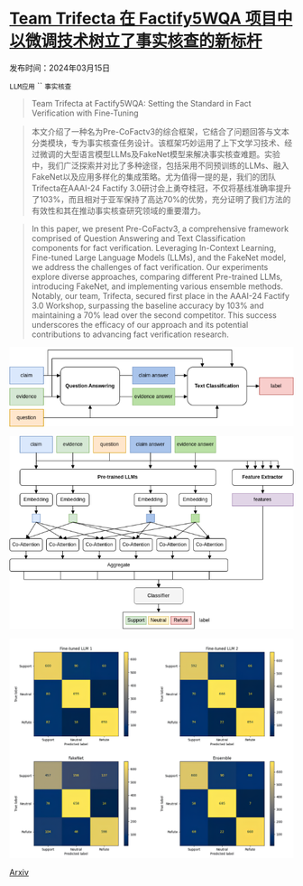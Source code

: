 # [Team Trifecta 在 Factify5WQA 项目中以微调技术树立了事实核查的新标杆](https://arxiv.org/abs/2403.10281)

发布时间：2024年03月15日

`LLM应用` `` `事实核查`

> Team Trifecta at Factify5WQA: Setting the Standard in Fact Verification with Fine-Tuning

> 本文介绍了一种名为Pre-CoFactv3的综合框架，它结合了问题回答与文本分类模块，专为事实核查任务设计。该框架巧妙运用了上下文学习技术、经过微调的大型语言模型LLMs及FakeNet模型来解决事实核查难题。实验中，我们广泛探索并对比了多种途径，包括采用不同预训练的LLMs、融入FakeNet以及应用多样化的集成策略。尤为值得一提的是，我们的团队Trifecta在AAAI-24 Factify 3.0研讨会上勇夺桂冠，不仅将基线准确率提升了103%，而且相对于亚军保持了高达70%的优势，充分证明了我们方法的有效性和其在推动事实核查研究领域的重要潜力。

> In this paper, we present Pre-CoFactv3, a comprehensive framework comprised of Question Answering and Text Classification components for fact verification. Leveraging In-Context Learning, Fine-tuned Large Language Models (LLMs), and the FakeNet model, we address the challenges of fact verification. Our experiments explore diverse approaches, comparing different Pre-trained LLMs, introducing FakeNet, and implementing various ensemble methods. Notably, our team, Trifecta, secured first place in the AAAI-24 Factify 3.0 Workshop, surpassing the baseline accuracy by 103% and maintaining a 70% lead over the second competitor. This success underscores the efficacy of our approach and its potential contributions to advancing fact verification research.

![Team Trifecta 在 Factify5WQA 项目中以微调技术树立了事实核查的新标杆](../../../paper_images/2403.10281/overview.png)

![Team Trifecta 在 Factify5WQA 项目中以微调技术树立了事实核查的新标杆](../../../paper_images/2403.10281/FakeNet_2.png)

![Team Trifecta 在 Factify5WQA 项目中以微调技术树立了事实核查的新标杆](../../../paper_images/2403.10281/confusion_matrix_h.png)

[Arxiv](https://arxiv.org/abs/2403.10281)
